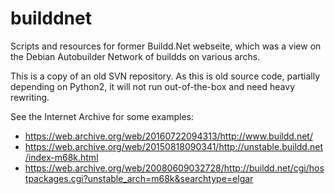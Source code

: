 # builddnet
Scripts and resources for former Buildd.Net webseite, which was a view on the Debian Autobuilder Network of buildds on various archs. 

This is a copy of an old SVN repository. As this is old source code, partially depending on Python2, it will not run out-of-the-box and need heavy rewriting. 

See the Internet Archive for some examples: 
* https://web.archive.org/web/20160722094313/http://www.buildd.net/
* https://web.archive.org/web/20150818090341/http://unstable.buildd.net/index-m68k.html
* https://web.archive.org/web/20080609032728/http://buildd.net/cgi/hostpackages.cgi?unstable_arch=m68k&searchtype=elgar


